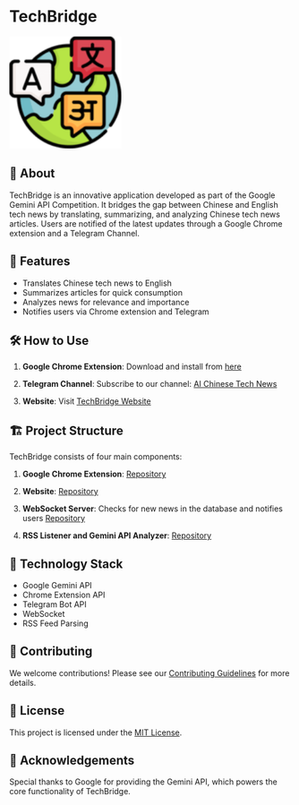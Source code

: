 # TechBridge
<img src="https://github.com/UladzKha/chinese-news-GC-extension/blob/main/images/icon128.png" alt="TechBridge Logo" width="200"/>

## 🌟 About

TechBridge is an innovative application developed as part of the Google Gemini API Competition. It bridges the gap between Chinese and English tech news by translating, summarizing, and analyzing Chinese tech news articles. Users are notified of the latest updates through a Google Chrome extension and a Telegram Channel.

## 🚀 Features

- Translates Chinese tech news to English
- Summarizes articles for quick consumption
- Analyzes news for relevance and importance
- Notifies users via Chrome extension and Telegram

## 🛠 How to Use

1. **Google Chrome Extension**: 
   Download and install from [here](https://github.com/UladzKha/chinese-news-GC-extension/tree/main)

2. **Telegram Channel**: 
   Subscribe to our channel: [AI Chinese Tech News](https://t.me/ai_chinese_tech_news)

3. **Website**: 
   Visit [TechBridge Website](https://chinese-news-website.vercel.app/)

## 🏗 Project Structure

TechBridge consists of four main components:

1. **Google Chrome Extension**: 
   [Repository](https://github.com/UladzKha/chinese-news-GC-extension)

2. **Website**: 
   [Repository](https://github.com/UladzKha/chinese-news-website)

3. **WebSocket Server**: 
   Checks for new news in the database and notifies users
   [Repository](https://github.com/UladzKha/chinese-news-websocket)

4. **RSS Listener and Gemini API Analyzer**: 
   [Repository](https://github.com/UladzKha/chinese_rss_backend)

## 🤖 Technology Stack

- Google Gemini API
- Chrome Extension API
- Telegram Bot API
- WebSocket
- RSS Feed Parsing

## 🙌 Contributing

We welcome contributions! Please see our [Contributing Guidelines](CONTRIBUTING.md) for more details.

## 📄 License

This project is licensed under the [MIT License](LICENSE).

## 🙏 Acknowledgements

Special thanks to Google for providing the Gemini API, which powers the core functionality of TechBridge.
